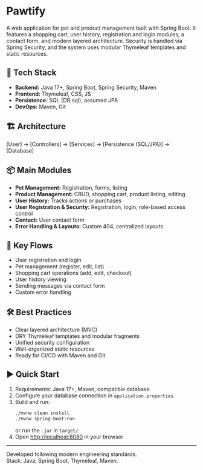 # Pawtify

A web application for pet and product management built with Spring Boot. It features a shopping cart, user history, registration and login modules, a contact form, and modern layered architecture. Security is handled via Spring Security, and the system uses modular Thymeleaf templates and static resources.

## 🚀 Tech Stack
- **Backend:** Java 17+, Spring Boot, Spring Security, Maven
- **Frontend:** Thymeleaf, CSS, JS
- **Persistence:** SQL (DB.sql), assumed JPA
- **DevOps:** Maven, Git

## 🏗️ Architecture
[User] → [Controllers] → [Services] → [Persistence (SQL/JPA)] → [Database]


## 📦 Main Modules
- **Pet Management:** Registration, forms, listing
- **Product Management:** CRUD, shopping cart, product listing, editing
- **User History:** Tracks actions or purchases
- **User Registration & Security:** Registration, login, role-based access control
- **Contact:** User contact form
- **Error Handling & Layouts:** Custom 404, centralized layouts

## 🔑 Key Flows
- User registration and login
- Pet management (register, edit, list)
- Shopping cart operations (add, edit, checkout)
- User history viewing
- Sending messages via contact form
- Custom error handling

## 🛠️ Best Practices
- Clear layered architecture (MVC)
- DRY Thymeleaf templates and modular fragments
- Unified security configuration
- Well-organized static resources
- Ready for CI/CD with Maven and Git

## ▶️ Quick Start
1. Requirements: Java 17+, Maven, compatible database
2. Configure your database connection in `application.properties`
3. Build and run:
    ```bash
    ./mvnw clean install
    ./mvnw spring-boot:run
    ```
    or run the `.jar` in `target/`
4. Open [http://localhost:8080](http://localhost:8080) in your browser

---
Developed following modern engineering standards.  
Stack: Java, Spring Boot, Thymeleaf, Maven.
